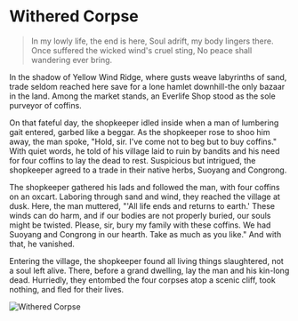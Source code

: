 # Withered Corpse

> In my lowly life, the end is here,
> Soul adrift, my body lingers there.
> Once suffered the wicked wind's cruel sting,
> No peace shall wandering ever bring.

In the shadow of Yellow Wind Ridge, where gusts weave labyrinths of
sand, trade seldom reached here save for a lone hamlet downhill-the only
bazaar in the land. Among the market stands, an Everlife Shop stood as the
sole purveyor of coffins.

On that fateful day, the shopkeeper idled inside when a man of lumbering
gait entered, garbed like a beggar. As the shopkeeper rose to shoo him
away, the man spoke, "Hold, sir. I've come not to beg but to buy coffins."
With quiet words, he told of his village laid to ruin by bandits and his need
for four coffins to lay the dead to rest. Suspicious but intrigued, the
shopkeeper agreed to a trade in their native herbs, Suoyang and Congrong.

The shopkeeper gathered his lads and followed the man, with four coffins
on an oxcart. Laboring through sand and wind, they reached the village at
dusk. Here, the man muttered, "'All life ends and returns to earth.' These
winds can do harm, and if our bodies are not properly buried, our souls
might be twisted. Please, sir, bury my family with these coffins. We had
Suoyang and Congrong in our hearth. Take as much as you like." And with
that, he vanished.

Entering the village, the shopkeeper found all living things slaughtered,
not a soul left alive. There, before a grand dwelling, lay the man and his
kin-long dead. Hurriedly, they entombed the four corpses atop a scenic
cliff, took nothing, and fled for their lives.

![Withered Corpse](/image-20240826223000123.png)